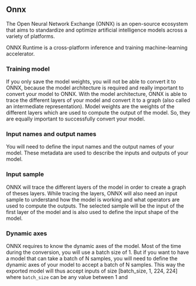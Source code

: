 
## Onnx

The Open Neural Network Exchange (ONNX) is an open-source ecosystem that aims to standardize and optimize artificial intelligence models across a variety of platforms.

ONNX Runtime is a cross-platform inference and training machine-learning accelerator. 


### Training model
If you only save the model weights, you will not be able to convert it to ONNX, because the model architecture is required and really important to convert your model to ONNX. With the model architecture, ONNX is able to trace the different layers of your model and convert it to a graph (also called an intermediate representation). Model weights are the weights of the different layers which are used to compute the output of the model. So, they are equally important to successfully convert your model.


### Input names and output names
You will need to define the input names and the output names of your model. These metadata are used to describe the inputs and outputs of your model.


### Input sample
ONNX will trace the different layers of the model in order to create a graph of theses layers. While tracing the layers, ONNX will also need an input sample to understand how the model is working and what operators are used to compute the outputs. The selected sample will be the input of the first layer of the model and is also used to define the input shape of the model.


### Dynamic axes
ONNX requires to know the dynamic axes of the model. Most of the time during the conversion, you will use a batch size of 1. But if you want to have a model that can take a batch of N samples, you will need to define the dynamic axes of your model to accept a batch of N samples. This way the exported model will thus accept inputs of size [batch_size, 1, 224, 224] where `batch_size` can be any value between 1 and

